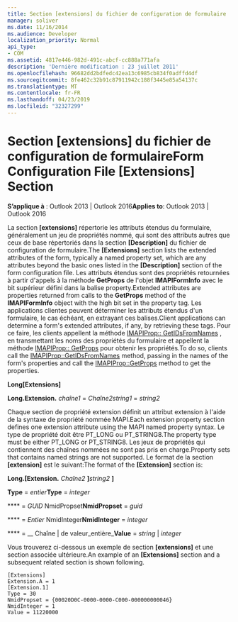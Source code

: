 ```yaml
---
title: Section [extensions] du fichier de configuration de formulaire
manager: soliver
ms.date: 11/16/2014
ms.audience: Developer
localization_priority: Normal
api_type:
- COM
ms.assetid: 4817e446-982d-491c-abcf-cc888a771afa
description: 'Dernière modification : 23 juillet 2011'
ms.openlocfilehash: 96682dd2bdfedc42ea13c6985cb834f0adffd4df
ms.sourcegitcommit: 8fe462c32b91c87911942c188f3445e85a54137c
ms.translationtype: MT
ms.contentlocale: fr-FR
ms.lasthandoff: 04/23/2019
ms.locfileid: "32327299"
---
```

# <a name="form-configuration-file-extensions-section"></a><span data-ttu-id="08ace-103">Section [extensions] du fichier de configuration de formulaire</span><span class="sxs-lookup"><span data-stu-id="08ace-103">Form Configuration File [Extensions] Section</span></span>

  
  
<span data-ttu-id="08ace-104">**S’applique à** : Outlook 2013 | Outlook 2016</span><span class="sxs-lookup"><span data-stu-id="08ace-104">**Applies to**: Outlook 2013 | Outlook 2016</span></span> 
  
<span data-ttu-id="08ace-105">La section **[extensions]** répertorie les attributs étendus du formulaire, généralement un jeu de propriétés nommé, qui sont des attributs autres que ceux de base répertoriés dans la section **[Description]** du fichier de configuration de formulaire.</span><span class="sxs-lookup"><span data-stu-id="08ace-105">The **[Extensions]** section lists the extended attributes of the form, typically a named property set, which are any attributes beyond the basic ones listed in the **[Description]** section of the form configuration file.</span></span> <span data-ttu-id="08ace-106">Les attributs étendus sont des propriétés retournées à partir d'appels à la méthode **GetProps** de l'objet **IMAPIFormInfo** avec le bit supérieur défini dans la balise property.</span><span class="sxs-lookup"><span data-stu-id="08ace-106">Extended attributes are properties returned from calls to the **GetProps** method of the **IMAPIFormInfo** object with the high bit set in the property tag.</span></span> <span data-ttu-id="08ace-107">Les applications clientes peuvent déterminer les attributs étendus d'un formulaire, le cas échéant, en extrayant ces balises.</span><span class="sxs-lookup"><span data-stu-id="08ace-107">Client applications can determine a form's extended attributes, if any, by retrieving these tags.</span></span> <span data-ttu-id="08ace-108">Pour ce faire, les clients appellent la méthode [IMAPIProp:: GetIDsFromNames](imapiprop-getidsfromnames.md) , en transmettant les noms des propriétés du formulaire et appellent la méthode [IMAPIProp:: GetProps](imapiprop-getprops.md) pour obtenir les propriétés.</span><span class="sxs-lookup"><span data-stu-id="08ace-108">To do so, clients call the [IMAPIProp::GetIDsFromNames](imapiprop-getidsfromnames.md) method, passing in the names of the form's properties and call the [IMAPIProp::GetProps](imapiprop-getprops.md) method to get the properties.</span></span> 
  
 <span data-ttu-id="08ace-109">**Long**</span><span class="sxs-lookup"><span data-stu-id="08ace-109">**[Extensions]**</span></span>
  
 <span data-ttu-id="08ace-110">**Long.**</span><span class="sxs-lookup"><span data-stu-id="08ace-110">**Extension.**</span></span> <span data-ttu-id="08ace-111">_chaîne1_ =  _Chaîne2_</span><span class="sxs-lookup"><span data-stu-id="08ace-111">_string1_ =  _string2_</span></span>
  
<span data-ttu-id="08ace-112">Chaque section de propriété extension définit un attribut extension à l'aide de la syntaxe de propriété nommée MAPI.</span><span class="sxs-lookup"><span data-stu-id="08ace-112">Each extension property section defines one extension attribute using the MAPI named property syntax.</span></span> <span data-ttu-id="08ace-113">Le type de propriété doit être PT_LONG ou PT_STRING8.</span><span class="sxs-lookup"><span data-stu-id="08ace-113">The property type must be either PT_LONG or PT_STRING8.</span></span> <span data-ttu-id="08ace-114">Les jeux de propriétés qui contiennent des chaînes nommées ne sont pas pris en charge.</span><span class="sxs-lookup"><span data-stu-id="08ace-114">Property sets that contains named strings are not supported.</span></span> <span data-ttu-id="08ace-115">Le format de la section **[extension]** est le suivant:</span><span class="sxs-lookup"><span data-stu-id="08ace-115">The format of the **[Extension]** section is:</span></span> 
  
 <span data-ttu-id="08ace-116">**Long.**</span><span class="sxs-lookup"><span data-stu-id="08ace-116">**[Extension.**</span></span> <span data-ttu-id="08ace-117">_Chaîne2_ **]**</span><span class="sxs-lookup"><span data-stu-id="08ace-117">_string2_ **]**</span></span>
  
 <span data-ttu-id="08ace-118">**Type** =  _entier_</span><span class="sxs-lookup"><span data-stu-id="08ace-118">**Type** =  _integer_</span></span>
  
 <span data-ttu-id="08ace-119">\*\*\*\* =  _GUID_ NmidPropset</span><span class="sxs-lookup"><span data-stu-id="08ace-119">**NmidPropset** =  _guid_</span></span>
  
 <span data-ttu-id="08ace-120">\*\*\*\* =  _Entier_ NmidInteger</span><span class="sxs-lookup"><span data-stu-id="08ace-120">**NmidInteger** =  _integer_</span></span>
  
 <span data-ttu-id="08ace-121">\*\*\*\* =  __ Chaîne |  de valeur_entière_</span><span class="sxs-lookup"><span data-stu-id="08ace-121">**Value** =  _string_ |  _integer_</span></span>
  
<span data-ttu-id="08ace-122">Vous trouverez ci-dessous un exemple de section **[extensions]** et une section associée ultérieure.</span><span class="sxs-lookup"><span data-stu-id="08ace-122">An example of an **[Extensions]** section and a subsequent related section is shown following.</span></span> 
  
```
[Extensions]
Extension.A = 1
[Extension.1]
Type = 30
NmidPropset = {00020D0C-0000-0000-C000-000000000046}
NmidInteger = 1
Value = 11220000

```


